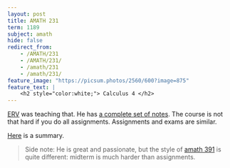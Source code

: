 ```yaml
---
layout: post
title: AMATH 231
term: 1189
subject: amath
hide: false
redirect_from:
    - /AMATH/231
    - /AMATH/231/
    - /amath/231
    - /amath/231/
feature_image: "https://picsum.photos/2560/600?image=875"
feature_text: |
    <h2 style="color:white;"> Calculus 4 </h2>
---
```


[ERV](http://www.math.uwaterloo.ca/~ervrscay) was teaching that. He has [a complete set of notes](http://links.uwaterloo.ca/amath231). The course is not that hard if you do all assignments. Assignments and exams are similar.

[Here](/pdfs/1189/231.pdf) is a summary.

> Side note: He is great and passionate, but the style of [amath 391](/19-01/AMATH391/) is quite different: midterm is much harder than assignments.
